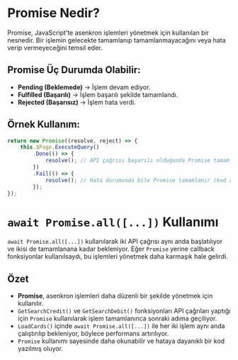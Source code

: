 # Promise Nedir?

Promise, JavaScript’te asenkron işlemleri yönetmek için kullanılan bir nesnedir. Bir işlemin gelecekte tamamlanıp tamamlanmayacağını veya hata verip vermeyeceğini temsil eder.

## Promise Üç Durumda Olabilir:

- **Pending (Beklemede)** → İşlem devam ediyor.
- **Fulfilled (Başarılı)** → İşlem başarılı şekilde tamamlandı.
- **Rejected (Başarısız)** → İşlem hata verdi.

## Örnek Kullanım:

```javascript
return new Promise((resolve, reject) => {
    this.$Page.ExecuteQuery()
        .Done(() => {
            resolve(); // API çağrısı başarılı olduğunda Promise tamamlanır.
        })
        .Fail(() => {
            resolve(); // Hata durumunda bile Promise tamamlanır (kod akışı durmaz).
        });
});
```

# `await Promise.all([...])` Kullanımı

`await Promise.all([...])` kullanılarak iki API çağrısı aynı anda başlatılıyor ve ikisi de tamamlanana kadar bekleniyor. Eğer `Promise` yerine callback fonksiyonlar kullanılsaydı, bu işlemleri yönetmek daha karmaşık hale gelirdi.

## Özet

- **Promise**, asenkron işlemleri daha düzenli bir şekilde yönetmek için kullanılır.
- `GetSearchCredit()` ve `GetSearchDebit()` fonksiyonları API çağrıları yaptığı için `Promise` kullanılarak işlem tamamlanınca sonraki adıma geçiliyor.
- `LoadCards()` içinde `await Promise.all([...])` ile her iki işlem aynı anda çalıştırılıp bekleniyor, böylece performans artırılıyor.
- `Promise` kullanımı sayesinde daha okunabilir ve hataya dayanıklı bir kod yazılmış oluyor.